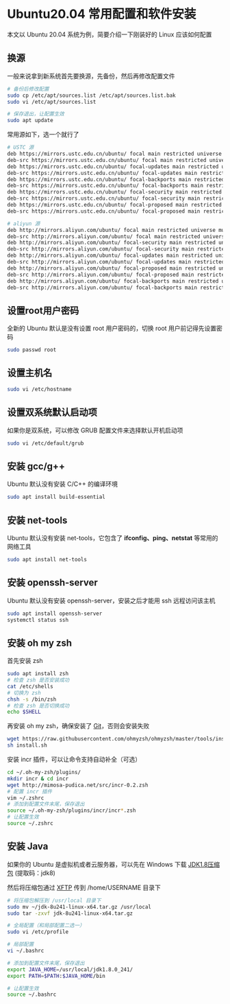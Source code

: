 # Ubuntu20.04 常用配置和软件安装 

本文以 Ubuntu 20.04 系统为例，简要介绍一下刚装好的 Linux 应该如何配置

## 换源
一般来说拿到新系统首先要换源，先备份，然后再修改配置文件
```bash
# 备份后修改配置
sudo cp /etc/apt/sources.list /etc/apt/sources.list.bak
sudo vi /etc/apt/sources.list

# 保存退出，让配置生效
sudo apt update
```
常用源如下，选一个就行了
```bash
# USTC 源
deb https://mirrors.ustc.edu.cn/ubuntu/ focal main restricted universe multiverse
deb-src https://mirrors.ustc.edu.cn/ubuntu/ focal main restricted universe multiverse
deb https://mirrors.ustc.edu.cn/ubuntu/ focal-updates main restricted universe multiverse
deb-src https://mirrors.ustc.edu.cn/ubuntu/ focal-updates main restricted universe multiverse
deb https://mirrors.ustc.edu.cn/ubuntu/ focal-backports main restricted universe multiverse
deb-src https://mirrors.ustc.edu.cn/ubuntu/ focal-backports main restricted universe multiverse
deb https://mirrors.ustc.edu.cn/ubuntu/ focal-security main restricted universe multiverse
deb-src https://mirrors.ustc.edu.cn/ubuntu/ focal-security main restricted universe multiverse
deb https://mirrors.ustc.edu.cn/ubuntu/ focal-proposed main restricted universe multiverse
deb-src https://mirrors.ustc.edu.cn/ubuntu/ focal-proposed main restricted universe multiverse

# aliyun 源
deb http://mirrors.aliyun.com/ubuntu/ focal main restricted universe multiverse
deb-src http://mirrors.aliyun.com/ubuntu/ focal main restricted universe multiverse
deb http://mirrors.aliyun.com/ubuntu/ focal-security main restricted universe multiverse
deb-src http://mirrors.aliyun.com/ubuntu/ focal-security main restricted universe multiverse
deb http://mirrors.aliyun.com/ubuntu/ focal-updates main restricted universe multiverse
deb-src http://mirrors.aliyun.com/ubuntu/ focal-updates main restricted universe multiverse
deb http://mirrors.aliyun.com/ubuntu/ focal-proposed main restricted universe multiverse
deb-src http://mirrors.aliyun.com/ubuntu/ focal-proposed main restricted universe multiverse
deb http://mirrors.aliyun.com/ubuntu/ focal-backports main restricted universe multiverse
deb-src http://mirrors.aliyun.com/ubuntu/ focal-backports main restricted universe multiverse
```

## 设置root用户密码
全新的 Ubuntu 默认是没有设置 root 用户密码的，切换 root 用户前记得先设置密码
```bash
sudo passwd root
```

## 设置主机名
```bash
sudo vi /etc/hostname
```

## 设置双系统默认启动项
如果你是双系统，可以修改 GRUB 配置文件来选择默认开机启动项
```bash
sudo vi /etc/default/grub
```

## 安装 gcc/g++
Ubuntu 默认没有安装 C/C++ 的编译环境
```bash
sudo apt install build-essential
```
## 安装 net-tools
Ubuntu 默认没有安装 net-tools，它包含了 **ifconfig、ping、netstat** 等常用的网络工具
```bash
sudo apt install net-tools
```
## 安装 openssh-server
Ubuntu 默认没有安装 openssh-server，安装之后才能用 ssh 远程访问该主机
```bash
sudo apt install openssh-server
systemctl status ssh
```

## 安装 oh my zsh

首先安装 zsh
```bash
sudo apt install zsh
# 检查 zsh 是否安装成功
cat /etc/shells
# 切换为 zsh
chsh -s /bin/zsh
# 检查 zsh 是否切换成功
echo $SHELL
```

再安装 oh my zsh，确保安装了 [Git](../etc/git.md)，否则会安装失败
```bash
wget https://raw.githubusercontent.com/ohmyzsh/ohmyzsh/master/tools/install.sh
sh install.sh
```
安装 incr 插件，可以让命令支持自动补全（可选）
```bash
cd ~/.oh-my-zsh/plugins/
mkdir incr & cd incr
wget http://mimosa-pudica.net/src/incr-0.2.zsh
# 配置 incr 插件
vim ~/.zshrc
# 添加到配置文件末尾，保存退出
source ~/.oh-my-zsh/plugins/incr/incr*.zsh
# 让配置生效
source ~/.zshrc
```

## 安装 Java
如果你的 Ubuntu 是虚拟机或者云服务器，可以先在 Windows 下载 [JDK1.8压缩包](https://pan.baidu.com/s/1zjriuEPC4pXF92lm1Ql0TQ) (提取码：jdk8)

然后将压缩包通过 [XFTP](https://www.xshell.com/zh/free-for-home-school/) 传到 /home/USERNAME 目录下
```bash
# 将压缩包解压到 /usr/local 目录下
sudo mv ~/jdk-8u241-linux-x64.tar.gz /usr/local
sudo tar -zxvf jdk-8u241-linux-x64.tar.gz

# 全局配置（和局部配置二选一）
sudo vi /etc/profile

# 局部配置
vi ~/.bashrc 

# 添加到配置文件末尾，保存退出
export JAVA_HOME=/usr/local/jdk1.8.0_241/
export PATH=$PATH:$JAVA_HOME/bin

# 让配置生效
source ~/.bashrc
```

